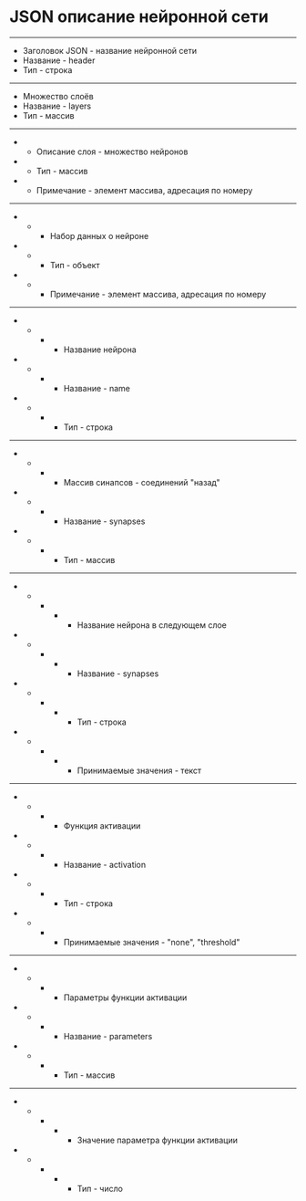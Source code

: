 # JSON описание нейронной сети

* * *
* Заголовок JSON - название нейронной сети
* Название - header
* Тип - строка
* * *
* Множество слоёв
* Название - layers
* Тип - массив
* * *
* * Описание слоя - множество нейронов
* * Тип - массив
* * Примечание - элемент массива, адресация по номеру
* * *
* * * Набор данных о нейроне
* * * Тип - объект
* * * Примечание - элемент массива, адресация по номеру
* * *
* * * * Название нейрона
* * * * Название - name
* * * * Тип - строка
* * *
* * * * Массив синапсов - соединений "назад"
* * * * Название - synapses
* * * * Тип - массив
* * *
* * * * * Название нейрона в следующем слое
* * * * * Название - synapses
* * * * * Тип - строка 
* * * * * Принимаемые значения - текст
* * *
* * * * Функция активации
* * * * Название - activation
* * * * Тип - строка
* * * * Принимаемые значения - "none", "threshold"
* * *
* * * * Параметры функции активации
* * * * Название - parameters
* * * * Тип - массив
* * *
* * * * * Значение параметра функции активации
* * * * * Тип - число